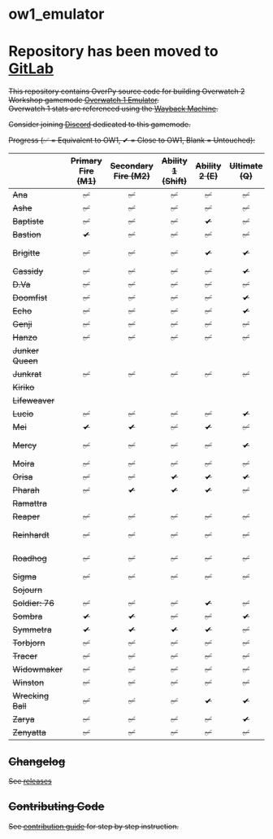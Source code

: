 ﻿# ow1_emulator

# Repository has been moved to [GitLab](https://gitlab.com/MaxwellJung/ow1_emulator)

<s>This repository contains OverPy source code for building Overwatch 2 Workshop gamemode [Overwatch 1 Emulator](https://workshop.codes/KHTG0).  
Overwatch 1 stats are referenced using the [Wayback Machine](https://web.archive.org/web/20220929084035/https://overwatch.fandom.com/wiki/Overwatch_Wiki).  

Consider joining [Discord](https://discord.gg/GMVqwYXbWB) dedicated to this gamemode.

Progress (✅ = Equivalent to OW1, ✔ = Close to OW1, Blank = Untouched):
<!--- https://docs.google.com/spreadsheets/d/1MdZIFEBehciwviUKqBGfStEGfqiRPaCtIdXxLSDwUMM/edit?usp=sharing -->
<!--- https://www.tablesgenerator.com/markdown_tables -->
|  	| Primary Fire (M1) 	| Secondary Fire (M2) 	| Ability 1 (Shift) 	| Ability 2 (E) 	| Ultimate (Q) 	| Other 	|
|---	|:---:	|:---:	|:---:	|:---:	|:---:	|:---:	|
| Ana 	| ✅ 	| ✅ 	| ✅ 	| ✅ 	| ✅ 	|  	|
| Ashe 	| ✅ 	| ✅ 	| ✅ 	| ✅ 	| ✅ 	|  	|
| Baptiste 	| ✅ 	| ✅ 	| ✅ 	| ✔ 	| ✅ 	|  	|
| Bastion 	| ✔ 	| ✅ 	| ✅ 	| ✅ 	| ✅ 	|  	|
| Brigitte 	| ✅ 	| ✅ 	| ✅ 	| ✔ 	| ✔ 	| ✅ Shield Bash 	|
| Cassidy 	| ✅ 	| ✅ 	| ✅ 	| ✅ 	| ✔ 	|  	|
| D.Va 	| ✅ 	| ✅ 	| ✅ 	| ✅ 	| ✅ 	|  	|
| Doomfist 	| ✅ 	| ✅ 	| ✅ 	| ✅ 	| ✔ 	|  	|
| Echo 	| ✅ 	| ✅ 	| ✅ 	| ✅ 	| ✔ 	|  	|
| Genji 	| ✅ 	| ✅ 	| ✅ 	| ✅ 	| ✅ 	|  	|
| Hanzo 	| ✅ 	| ✅ 	| ✅ 	| ✅ 	| ✅ 	|  	|
| Junker Queen 	|  	|  	|  	|  	|  	|  	|
| Junkrat 	| ✅ 	| ✅ 	| ✅ 	| ✅ 	| ✅ 	|  	|
| Kiriko 	|  	|  	|  	|  	|  	|  	|
| Lifeweaver 	|  	|  	|  	|  	|  	|  	|
| Lucio 	| ✅ 	| ✅ 	| ✅ 	| ✅ 	| ✔ 	|  	|
| Mei 	| ✔ 	| ✔ 	| ✅ 	| ✔ 	| ✅ 	|  	|
| Mercy 	| ✅ 	| ✅ 	| ✅ 	| ✅ 	| ✔ 	| ✅ Passive 	|
| Moira 	| ✅ 	| ✅ 	| ✅ 	| ✅ 	| ✅ 	|  	|
| Orisa 	| ✅ 	| ✅ 	| ✔ 	| ✔ 	| ✔ 	|  	|
| Pharah 	| ✅ 	| ✔ 	| ✔ 	| ✔ 	| ✅ 	|  	|
| Ramattra 	|  	|  	|  	|  	|  	|  	|
| Reaper 	| ✅ 	| ✅ 	| ✅ 	| ✅ 	| ✅ 	|  	|
| Reinhardt 	| ✅ 	| ✅ 	| ✅ 	| ✅ 	| ✅ 	| ✅ Steadfast 	|
| Roadhog 	| ✅ 	| ✅ 	| ✅ 	| ✅ 	| ✅ 	| ✅ Ult Charge 	|
| Sigma 	| ✅ 	| ✅ 	| ✅ 	| ✅ 	| ✅ 	|  	|
| Sojourn 	|  	|  	|  	|  	|  	|  	|
| Soldier: 76 	| ✅ 	| ✅ 	| ✅ 	| ✔ 	| ✅ 	|  	|
| Sombra 	| ✔ 	| ✔ 	| ✅ 	| ✅ 	| ✔ 	|  	|
| Symmetra 	| ✔ 	| ✔ 	| ✔ 	| ✔ 	| ✅ 	|  	|
| Torbjorn 	| ✅ 	| ✅ 	| ✅ 	| ✅ 	| ✅ 	|  	|
| Tracer 	| ✅ 	| ✅ 	| ✅ 	| ✅ 	| ✅ 	|  	|
| Widowmaker 	| ✅ 	| ✅ 	| ✅ 	| ✅ 	| ✅ 	|  	|
| Winston 	| ✅ 	| ✅ 	| ✅ 	| ✅ 	| ✅ 	|  	|
| Wrecking Ball 	| ✅ 	| ✅ 	| ✅ 	| ✔ 	| ✔ 	| ✅ Piledriver 	|
| Zarya 	| ✅ 	| ✅ 	| ✅ 	| ✅ 	| ✔ 	|  	|
| Zenyatta 	| ✅ 	| ✅ 	| ✅ 	| ✅ 	| ✅ 	| ✅ Melee 	|
## Changelog

See [releases](https://github.com/MaxwellJung/ow1_emulator/releases)

## Contributing Code

See [contribution guide](./CONTRIBUTING.md) for step by step instruction.</s>
